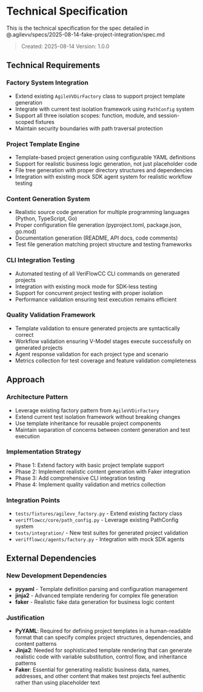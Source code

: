# Technical Specification

This is the technical specification for the spec detailed in @.agilevv/specs/2025-08-14-fake-project-integration/spec.md

> Created: 2025-08-14
> Version: 1.0.0

## Technical Requirements

### Factory System Integration

- Extend existing `AgileVVDirFactory` class to support project template generation
- Integrate with current test isolation framework using `PathConfig` system
- Support all three isolation scopes: function, module, and session-scoped fixtures
- Maintain security boundaries with path traversal protection

### Project Template Engine

- Template-based project generation using configurable YAML definitions
- Support for realistic business logic generation, not just placeholder code
- File tree generation with proper directory structures and dependencies
- Integration with existing mock SDK agent system for realistic workflow testing

### Content Generation System

- Realistic source code generation for multiple programming languages (Python, TypeScript, Go)
- Proper configuration file generation (pyproject.toml, package.json, go.mod)
- Documentation generation (README, API docs, code comments)
- Test file generation matching project structure and testing frameworks

### CLI Integration Testing

- Automated testing of all VeriFlowCC CLI commands on generated projects
- Integration with existing mock mode for SDK-less testing
- Support for concurrent project testing with proper isolation
- Performance validation ensuring test execution remains efficient

### Quality Validation Framework

- Template validation to ensure generated projects are syntactically correct
- Workflow validation ensuring V-Model stages execute successfully on generated projects
- Agent response validation for each project type and scenario
- Metrics collection for test coverage and feature validation completeness

## Approach

### Architecture Pattern

- Leverage existing factory pattern from `AgileVVDirFactory`
- Extend current test isolation framework without breaking changes
- Use template inheritance for reusable project components
- Maintain separation of concerns between content generation and test execution

### Implementation Strategy

- Phase 1: Extend factory with basic project template support
- Phase 2: Implement realistic content generation with Faker integration
- Phase 3: Add comprehensive CLI integration testing
- Phase 4: Implement quality validation and metrics collection

### Integration Points

- `tests/fixtures/agilevv_factory.py` - Extend existing factory class
- `verifflowcc/core/path_config.py` - Leverage existing PathConfig system
- `tests/integration/` - New test suites for generated project validation
- `verifflowcc/agents/factory.py` - Integration with mock SDK agents

## External Dependencies

### New Development Dependencies

- **pyyaml** - Template definition parsing and configuration management
- **jinja2** - Advanced template rendering for complex file generation
- **faker** - Realistic fake data generation for business logic content

### Justification

- **PyYAML**: Required for defining project templates in a human-readable format that can specify complex project structures, dependencies, and content patterns
- **Jinja2**: Needed for sophisticated template rendering that can generate realistic code with variable substitution, control flow, and inheritance patterns
- **Faker**: Essential for generating realistic business data, names, addresses, and other content that makes test projects feel authentic rather than using placeholder text
